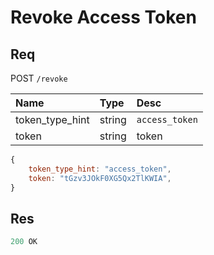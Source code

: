 # Revoke Access Token
## Req
POST `/revoke`

Name            | Type   | Desc
:-------------- | :----- | :-------------
token_type_hint | string | `access_token`
token           | string | token

```js
{
    token_type_hint: "access_token",
    token: "tGzv3JOkF0XG5Qx2TlKWIA",
}
```

## Res

```js
200 OK
```
